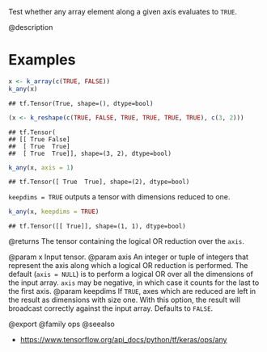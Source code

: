 Test whether any array element along a given axis evaluates to `TRUE`.

@description

# Examples

```r
x <- k_array(c(TRUE, FALSE))
k_any(x)
```

```
## tf.Tensor(True, shape=(), dtype=bool)
```


```r
(x <- k_reshape(c(TRUE, FALSE, TRUE, TRUE, TRUE, TRUE), c(3, 2)))
```

```
## tf.Tensor(
## [[ True False]
##  [ True  True]
##  [ True  True]], shape=(3, 2), dtype=bool)
```

```r
k_any(x, axis = 1)
```

```
## tf.Tensor([ True  True], shape=(2), dtype=bool)
```

`keepdims = TRUE` outputs a tensor with dimensions reduced to one.

```r
k_any(x, keepdims = TRUE)
```

```
## tf.Tensor([[ True]], shape=(1, 1), dtype=bool)
```

@returns
The tensor containing the logical OR reduction over the `axis`.

@param x Input tensor.
@param axis An integer or tuple of integers that represent the axis along
    which a logical OR reduction is performed. The default
    (`axis = NULL`) is to perform a logical OR over all the dimensions
    of the input array. `axis` may be negative, in which case it counts
    for the last to the first axis.
@param keepdims If `TRUE`, axes which are reduced are left in the result as
    dimensions with size one. With this option, the result will
    broadcast correctly against the input array. Defaults to `FALSE`.

@export
@family ops
@seealso
+ <https://www.tensorflow.org/api_docs/python/tf/keras/ops/any>
